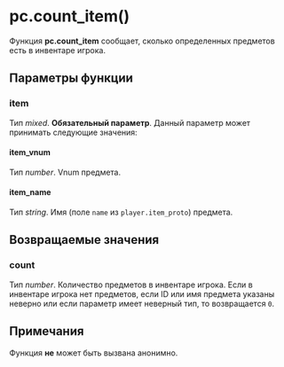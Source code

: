 # pc.count_item()
Функция **pc.count_item** сообщает, сколько определенных предметов есть в инвентаре игрока.

## Параметры функции
### item
Тип *mixed*. **Обязательный параметр**. Данный параметр может принимать следующие значения:

#### item_vnum
Тип *number*. Vnum предмета.

#### item_name
Тип *string*. Имя (поле `name` из `player.item_proto`) предмета.

## Возвращаемые значения
### count
Тип *number*. Количество предметов в инвентаре игрока. Если в инвентаре игрока нет предметов, если ID или имя предмета указаны неверно или если параметр имеет неверный тип, то возвращается `0`.

## Примечания
Функция **не** может быть вызвана анонимно.